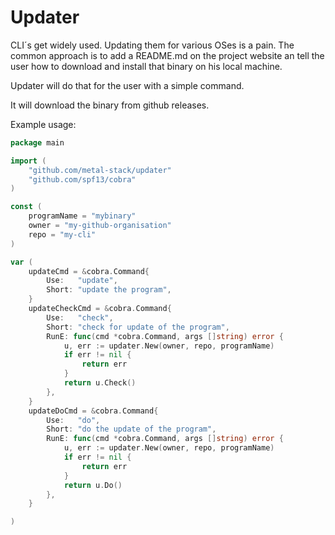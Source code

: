# Updater

CLI´s get widely used. Updating them for various OSes is a pain. The common approach is to add a README.md on the project website an tell the user how to download and install that binary on his local machine.  

Updater will do that for the user with a simple command.

It will download the binary from github releases.

Example usage:

```go
package main

import (
    "github.com/metal-stack/updater"
    "github.com/spf13/cobra"
)

const (
    programName = "mybinary"
    owner = "my-github-organisation"
    repo = "my-cli"
)

var (
    updateCmd = &cobra.Command{
        Use:   "update",
        Short: "update the program",
    }
    updateCheckCmd = &cobra.Command{
        Use:   "check",
        Short: "check for update of the program",
        RunE: func(cmd *cobra.Command, args []string) error {
            u, err := updater.New(owner, repo, programName)
            if err != nil {
                return err
            }
            return u.Check()
        },
    }
    updateDoCmd = &cobra.Command{
        Use:   "do",
        Short: "do the update of the program",
        RunE: func(cmd *cobra.Command, args []string) error {
            u, err := updater.New(owner, repo, programName)
            if err != nil {
                return err
            }
            return u.Do()
        },
    }

)
```
